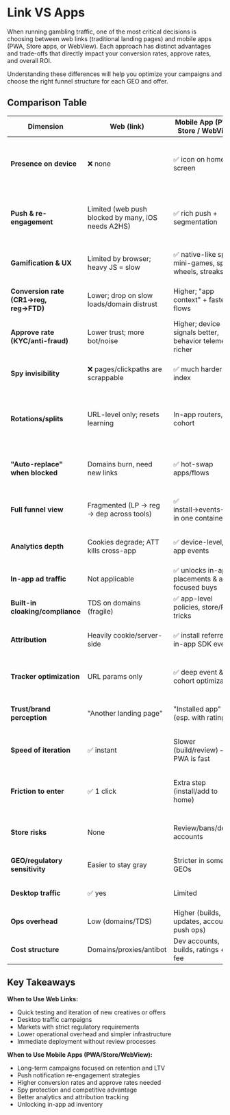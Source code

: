 # Link VS Apps

When running gambling traffic, one of the most critical decisions is choosing between web links (traditional landing pages) and mobile apps (PWA, Store apps, or WebView). Each approach has distinct advantages and trade-offs that directly impact your conversion rates, approve rates, and overall ROI.

Understanding these differences will help you optimize your campaigns and choose the right funnel structure for each GEO and offer.

## Comparison Table

| Dimension | Web (link) | Mobile App (PWA / Store / WebView) | Why it matters |
|-----------|------------|-------------------------------------|----------------|
| **Presence on device** | ❌ none | ✅ icon on home screen | Persistent "owned" channel raises return rates and deposit frequency. |
| **Push & re-engagement** | Limited (web push blocked by many, iOS needs A2HS) | ✅ rich push + segmentation | Pushes convert dormant trials into FTDs; segmentation = smarter promos. |
| **Gamification & UX** | Limited by browser; heavy JS = slow | ✅ native-like speed, mini-games, spin wheels, streaks | Better micro-conversions → higher CR2 and ARPU. |
| **Conversion rate (CR1→reg, reg→FTD)** | Lower; drop on slow loads/domain distrust | Higher; "app context" + faster flows | Expect uplift on approve rate and fewer bounced regs. |
| **Approve rate (KYC/anti-fraud)** | Lower trust; more bot/noise | Higher; device signals better, behavior telemetry richer | Less junk → higher ROI with the same spend. |
| **Spy invisibility** | ❌ pages/clickpaths are scrappable | ✅ much harder to index | Protects approaches, slows down copycats. |
| **Rotations/splits** | URL-level only; resets learning | In-app routers, per-cohort | Keep ad IDs stable while swapping brands/offers under the hood. |
| **"Auto-replace" when blocked** | Domains burn, need new links | ✅ hot-swap apps/flows | Saves live spend; fewer learning resets on Meta/TikTok. |
| **Full funnel view** | Fragmented (LP → reg → dep across tools) | ✅ install→events→FTD in one container | Cleaner cohort math; easier to find the money leaks. |
| **Analytics depth** | Cookies degrade; ATT kills cross-app | ✅ device-level, in-app events | Better value rules and optimizer signals. |
| **In-app ad traffic** | Not applicable | ✅ unlocks in-app placements & app-focused buys | More inventory beyond classic feeds. |
| **Built-in cloaking/compliance** | TDS on domains (fragile) | ✅ app-level policies, store/PWA tricks | Fewer instant bans; longer campaigns. |
| **Attribution** | Heavily cookie/server-side | ✅ install referrer / in-app SDK events | Smoother value-optimization in ad platforms. |
| **Tracker optimization** | URL params only | ✅ deep event & cohort optimization | Lets you optimize on behaviors, not just clicks. |
| **Trust/brand perception** | "Another landing page" | "Installed app" halo (esp. with ratings) | Lifts intent and lowers fear around deposits. |
| **Speed of iteration** | ✅ instant | Slower (build/review) — PWA is fast | For rapid A/B of creatives/offers web is king. |
| **Friction to enter** | ✅ 1 click | Extra step (install/add to home) | Web wins at CR0 (click→view); app wins downstream. |
| **Store risks** | None | Review/bans/dev accounts | Must be managed (farm, ratings, updates). |
| **GEO/regulatory sensitivity** | Easier to stay gray | Stricter in some GEOs | In hard-reg GEOs, lean PWA + web. |
| **Desktop traffic** | ✅ yes | Limited | Keep web for desktop + search. |
| **Ops overhead** | Low (domains/TDS) | Higher (builds, updates, accounts, push ops) | Plan resources and SLAs. |
| **Cost structure** | Domains/proxies/antibot | Dev accounts, builds, ratings + sub fee | Apps cost more upfront; pay back in LTV. |

## Key Takeaways

**When to Use Web Links:**

- Quick testing and iteration of new creatives or offers
- Desktop traffic campaigns
- Markets with strict regulatory requirements
- Lower operational overhead and simpler infrastructure
- Immediate deployment without review processes

**When to Use Mobile Apps (PWA/Store/WebView):**

- Long-term campaigns focused on retention and LTV
- Push notification re-engagement strategies
- Higher conversion rates and approve rates needed
- Spy protection and competitive advantage
- Better analytics and attribution tracking
- Unlocking in-app ad inventory
